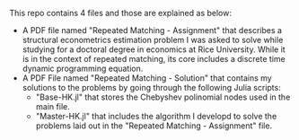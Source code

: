 This repo contains 4 files and those are explained as below:
- A PDF file named "Repeated Matching - Assignment" that describes a structural econometrics estimation problem I was asked to solve while studying for a doctoral degree in economics at Rice University. While it is in the context of repeated matching, its core includes a discrete time dynamic programming equation.
- A PDF File named "Repeated Matching - Solution" that contains my solutions to the problems by going through the following Julia scripts:
  - "Base-HK.jl" that stores the Chebyshev polinomial nodes used in the main file.
  - "Master-HK.jl" that includes the algorithm I developd to solve the problems laid out in the "Repeated Matching - Assignment" file.
